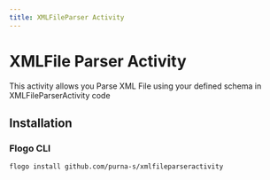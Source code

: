```yaml
---
title: XMLFileParser Activity
---
```


# XMLFile Parser Activity
This activity allows you Parse XML File using your defined schema in XMLFileParserActivity code

## Installation
### Flogo CLI
```bash
flogo install github.com/purna-s/xmlfileparseractivity
```

